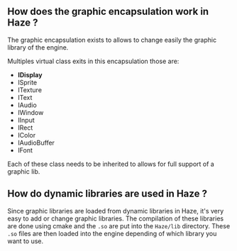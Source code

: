 ## How does the graphic encapsulation work in Haze ?

The graphic encapsulation exists to allows to change easily the graphic library of the engine.

Multiples virtual class exits in this encapsulation those are:
- **IDisplay**
- ISprite
- ITexture
- IText
- IAudio
- IWindow
- IInput
- IRect
- IColor
- IAudioBuffer
- IFont

Each of these class needs to be inherited to allows for full support of a graphic lib.

## How do dynamic libraries are used in Haze ?

Since graphic libraries are loaded from dynamic libraries in Haze, it's very easy to add or change graphic libraries. The compilation of these libraries are done using cmake and the `.so` are put into the `Haze/lib` directory.
These `.so` files are then loaded into the engine depending of which library you want to use.
